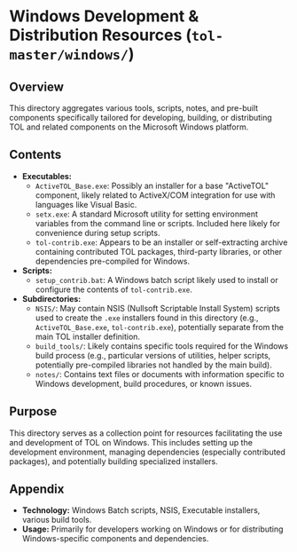 # Windows Development & Distribution Resources (`tol-master/windows/`)

## Overview

This directory aggregates various tools, scripts, notes, and pre-built components specifically tailored for developing, building, or distributing TOL and related components on the Microsoft Windows platform.

## Contents

- **Executables:**
    - `ActiveTOL_Base.exe`: Possibly an installer for a base "ActiveTOL" component, likely related to ActiveX/COM integration for use with languages like Visual Basic.
    - `setx.exe`: A standard Microsoft utility for setting environment variables from the command line or scripts. Included here likely for convenience during setup scripts.
    - `tol-contrib.exe`: Appears to be an installer or self-extracting archive containing contributed TOL packages, third-party libraries, or other dependencies pre-compiled for Windows.
- **Scripts:**
    - `setup_contrib.bat`: A Windows batch script likely used to install or configure the contents of `tol-contrib.exe`.
- **Subdirectories:**
    - `NSIS/`: May contain NSIS (Nullsoft Scriptable Install System) scripts used to create the `.exe` installers found in this directory (e.g., `ActiveTOL_Base.exe`, `tol-contrib.exe`), potentially separate from the main TOL installer definition.
    - `build_tools/`: Likely contains specific tools required for the Windows build process (e.g., particular versions of utilities, helper scripts, potentially pre-compiled libraries not handled by the main build).
    - `notes/`: Contains text files or documents with information specific to Windows development, build procedures, or known issues.

## Purpose

This directory serves as a collection point for resources facilitating the use and development of TOL on Windows. This includes setting up the development environment, managing dependencies (especially contributed packages), and potentially building specialized installers.

## Appendix

- **Technology:** Windows Batch scripts, NSIS, Executable installers, various build tools.
- **Usage:** Primarily for developers working on Windows or for distributing Windows-specific components and dependencies. 